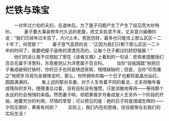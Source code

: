 # 烂铁与珠宝
　　一对年过六旬的夫妇，在退休后。为了屋子问题产生了产生了歧见而大吵特吵。 
　　妻子要大事装修年代久远的老屋，而丈夫执意不肯，丈夫意兴阑珊的说：“我们已经年过半百了，大兴土木，劳民伤财，最多也只能住上那么区区一二十年了，何苦那？” 
　　妻子意气高昂的说：“正因为我们只剩下那么区区一二十年的时间了，我要吧屋子装修的漂漂亮亮的，让每个日子都过的舒舒服服！” 
　　他们的话让我不仅想起了曾在《读者文摘》上看到的一句话：悲观者提醒我们百合花属于洋葱科，乐观者则认为洋葱属于百合科。 
　　当你“自我践踏”地把日子看成破铜烂铁时，你的日子也将是锈迹斑斑，残残缺缺的；但是，当你“珍而重之”地把岁月视为金银珠宝时，那么，你所拥有的每一个日子也都将是晶光灿烂，圆圆满满的。 
　　象上述的那对夫妻，对于人生有着不同的看法，丈夫将晚年看成残存的岁月，随便凑合过着，没有目标没有憧憬，只是消极地等待——等待那个永远的约会悄悄的来临。然而妻子呐，却把黄昏岁月看成是人生另外一个阶段的开始，她要充分的利用，尽情的享受；可以预见的是：她的日子将是熠熠生辉的——夕阳无限好，黄昏有何妨？ 
　　实际上，我们内在的思维，往往能够左右我们的实际生活！
 